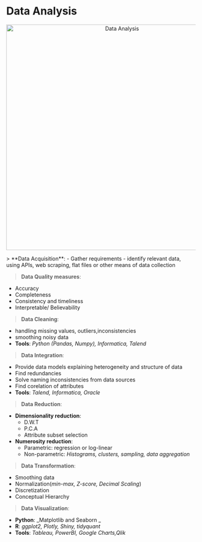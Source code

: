 #    Data Analysis
<p align="center">
  <a href="https://github.com/shreeramgs/roadmap/blob/main/Data%20Analysis/readme.md">
    <img src="https://github.com/shreeramgs/roadmap/assets/40434495/62c835cd-4765-4b64-bf62-e57d53eccd3c" alt="Data Analysis" width="600">
  </a>
</p>
>   **Data Acquisition**:
-   Gather requirements
-   identify relevant data, using APIs, web scraping, flat files or other means of data collection

>   **Data Quality measures**:
-   Accuracy
-   Completeness
-   Consistency and timeliness
-   Interpretable/ Believability

>   **Data Cleaning**:
-   handling missing values, outliers,inconsistencies
-   smoothing noisy data
-   **Tools**: _Python (Pandas, Numpy), Informatica, Talend_

>   **Data Integration**:
-   Provide data models explaining heterogeneity and structure of data
-   Find redundancies
-   Solve naming inconsistencies from data sources
-   Find corelation of attributes
-   **Tools**:  _Talend, Informatica, Oracle_

>   **Data Reduction**:
-   **Dimensionality reduction**:
    -   D.W.T
    -   P.C.A
    -   Attribute subset selection
-   **Numerosity reduction**:
    -   Parametric: regression or log-linear
    -   Non-parametric: _Histograms, clusters, sampling, data aggregation_

>   **Data Transformation**:
-   Smoothing data
-   Normalization(_min-max, Z-score, Decimal Scaling_)
-   Discretization
-   Conceptual Hierarchy

>   **Data Visualization**:
-   **Python**: _Matplotlib and Seaborn _
-   **R**:  _ggplot2, Plotly, Shiny, tidyquant_
-   **Tools**:  _Tableau, PowerBI, Google Charts,Qlik_